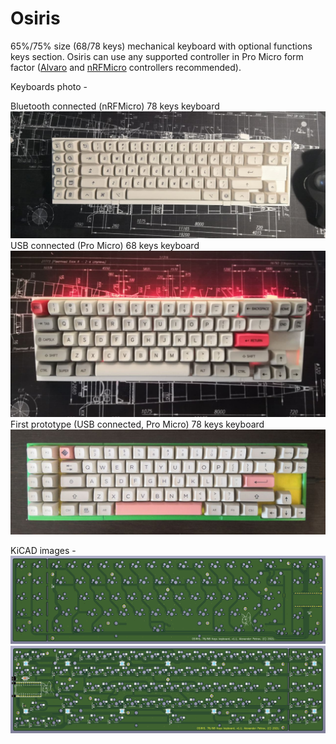 # Osiris

65%/75% size (68/78 keys) mechanical keyboard with optional functions keys section.
Osiris can use any supported controller in Pro Micro form factor ([Alvaro](https://github.com/Ariamelon/Alvaro) and [nRFMicro](https://github.com/joric/nrfmicro/wiki) controllers recommended).

Keyboards  photo -

Bluetooth connected (nRFMicro) 78 keys keyboard
![Real Keyboard photo](https://github.com/snark013/osiris/blob/main/imgs/2048white.jpg)
USB connected (Pro Micro) 68 keys keyboard
![Real Keyboard photo](https://github.com/snark013/osiris/blob/main/imgs/devtty.jpg)
First prototype (USB connected, Pro Micro) 78 keys keyboard
![Real Keyboard photo](https://github.com/snark013/osiris/blob/main/imgs/osiris78-2.png)

KiCAD images -
![Real Keyboard photo](https://github.com/snark013/osiris/blob/main/imgs/topside.png)
![Real Keyboard photo](https://github.com/snark013/osiris/blob/main/imgs/backside.png)


